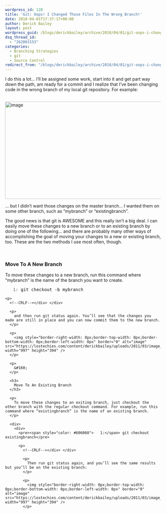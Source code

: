 ```yaml
---
wordpress_id: 128
title: 'Git: Oops! I Changed Those Files In The Wrong Branch!'
date: 2010-04-01T17:37:17+00:00
author: Derick Bailey
layout: post
wordpress_guid: /blogs/derickbailey/archive/2010/04/01/git-oops-i-changed-those-files-in-the-wrong-branch.aspx
dsq_thread_id:
  - "262063153"
categories:
  - Branching Strategies
  - git
  - Source Control
redirect_from: "/blogs/derickbailey/archive/2010/04/01/git-oops-i-changed-those-files-in-the-wrong-branch.aspx/"
---
```

I do this a lot… I’ll be assigned some work, start into it and get part way down the path, am ready for a commit and I realize that I’ve been changing code in the wrong branch of my local git repository. For example:

&#160; <img style="border-right-width: 0px;border-top-width: 0px;border-bottom-width: 0px;border-left-width: 0px" border="0" alt="image" src="https://lostechies.com/content/derickbailey/uploads/2011/03/image_5CDF6673.png" width="997" height="314" />

… but I didn’t want those changes on the master branch… I wanted them on some other branch, such as “mybranch” or “existingbranch”.

The good news is that git is AWESOME and this really isn’t a big deal. I can easily move these changes to a new branch or to an existing branch by doing one of the following… and there are probably many other ways of accomplishing the goal of moving your changes to a new or existing branch, too. These are the two methods I use most often, though.

&#160;</p> 

### Move To A New Branch

To move these changes to a new branch, run this command where “mybranch” is the name of the branch you want to create.

<div>
  <div>
    <pre><span style="color: #606060">   1:</span> git checkout -b mybranch</pre>
    
    <p>
      <!--CRLF--></div> </div> 
      
      <p>
        and then run git status again. You’ll see that the changes you made are still in place and you can now commit them to the new branch.
      </p>
      
      <p>
        <img style="border-right-width: 0px;border-top-width: 0px;border-bottom-width: 0px;border-left-width: 0px" border="0" alt="image" src="https://lostechies.com/content/derickbailey/uploads/2011/03/image_67308AD3.png" width="997" height="394" />
      </p>
      
      <p>
        &#160;
      </p>
      
      <h3>
        Move To An Existing Branch
      </h3>
      
      <p>
        To move these changes to an exiting branch, just checkout the other branch with the regular checkout command. For example, run this command where “existingbranch” is the name of an existing branch.
      </p>
      
      <div>
        <div>
          <pre><span style="color: #606060">   1:</span> git checkout existingbranch</pre>
          
          <p>
            <!--CRLF--></div> </div> 
            
            <p>
              Then run git status again, and you’ll see the same results but you’ll be on the existing branch:
            </p>
            
            <p>
              <img style="border-right-width: 0px;border-top-width: 0px;border-bottom-width: 0px;border-left-width: 0px" border="0" alt="image" src="https://lostechies.com/content/derickbailey/uploads/2011/03/image_665824E9.png" width="997" height="394" />
            </p>